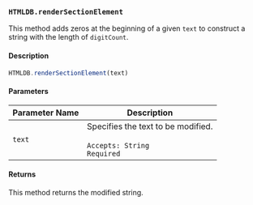### `HTMLDB.renderSectionElement`

This method adds zeros at the beginning of a given `text` to construct a string with the length of `digitCount`.

#### Description

```javascript
HTMLDB.renderSectionElement(text)
```

#### Parameters

| Parameter Name             | Description                               |
| -------------------------- | ----------------------------------------- |
| `text` | Specifies the text to be modified.<br><br>`Accepts: String`<br>`Required` |

#### Returns

This method returns the modified string.